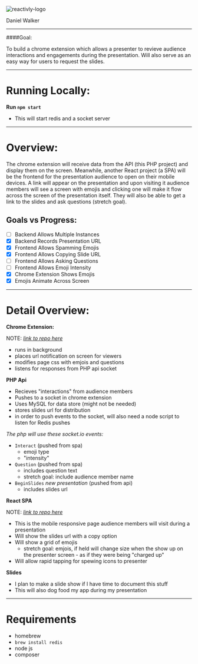 
![reactivly-logo](https://cloud.githubusercontent.com/assets/15964/23580177/75dfe62e-00ca-11e7-96a2-db29c87529ab.png)

Daniel Walker

------

####Goal:

To build a chrome extension which allows a presenter to revieve audience interactions and engagements during the presentation. Will also serve as an easy way for users to request the slides.

-----

Running Locally:
=====

**Run `npm start`**

- This will start redis and a socket server


-----

Overview:
=====

The chrome extension will receive data from the API (this PHP project) and display them on the screen. Meanwhile, another React project (a SPA) will be the frontend for the presentation audience to open on their mobile devices. A link will appear on the presentation and upon visiting it audience members will see a screen with emojis and clicking one will make it flow across the screen of the presentation itself. They will also be able to get a link to the slides and ask questions (stretch goal).


Goals vs Progress:
----

- [ ] Backend Allows Multiple Instances
- [x] Backend Records Presentation URL
- [x] Frontend Allows Spamming Emojis
- [x] Frontend Allows Copying Slide URL
- [ ] Frontend Allows Asking Questions
- [ ] Frontend Allows Emoji Intensity
- [x] Chrome Extension Shows Emojis
- [x] Emojis Animate Across Screen

-----

Detail Overview:
=====

**Chrome Extension:**

NOTE: _[link to repo here](https://github.com/lasergoat/reactivlyext)_

- runs in background
- places url notification on screen for viewers
- modifies page css with emjois and questions
- listens for responses from PHP api socket

**PHP Api**

- Recieves "interactions" from audience members
- Pushes to a socket in chrome extension
- Uses MySQL for data store (might not be needed)
- stores slides url for distribution
- in order to push events to the socket, will also need a node script to listen for Redis pushes

_The php will use these socket.io events:_

- `Interact` (pushed from spa)
    - emoji type
    - "intensity"
- `Question` (pushed from spa)
    - includes question text
    - stretch goal: include audience member name
- `BeginSlides` _new presentation_ (pushed from api)
    - includes slides url

**React SPA**

NOTE: _[link to repo here](https://github.com/lasergoat/reactivlyspa)_

- This is the mobile responsive page audience members will visit during a presentation
- Will show the slides url with a copy option
- Will show a grid of emojis
    - stretch goal: emjois, if held will change size when the show up on the presenter screen - as if they were being "charged up"
- Will allow rapid tapping for spewing icons to presenter

**Slides**

- I plan to make a slide show if I have time to document this stuff
- This will also dog food my app during my presentation

----

Requirements
====

- homebrew
- `brew install redis`
- node js
- composer
